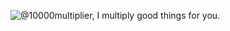 ![@10000multiplier, I multiply good things for you.](https://pimp-my-readme.webapp.io/pimp-my-readme/wavy-banner?subtitle=What%20can%20I%20multiply%20for%20you?&title=%4010000multiplier)

<!--
**10000multiplier/10000multiplier** is a ✨ _special_ ✨ repository because its `README.md` (this file) appears on your GitHub profile.

Here are some ideas to get you started:

- 🔭 I’m currently working on ...
- 🌱 I’m currently learning ...
- 👯 I’m looking to collaborate on ...
- 🤔 I’m looking for help with ...
- 💬 Ask me about ...
- 📫 How to reach me: ...
- 😄 Pronouns: ...
- ⚡ Fun fact: ...
-->
